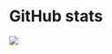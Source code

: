 
# GitHub stats
<!-- ![](https://github-readme-stats.vercel.app/api?username=0xAnto&theme=radical&hide_border=false&include_all_commits=true&count_private=true)<br/>  -->
![](https://github-readme-streak-stats.herokuapp.com/?user=0xAnto&theme=radical&hide_border=false)<br/>
<!-- ![](https://github-readme-stats.vercel.app/api/top-langs/?username=0xAnto&theme=radical&hide_border=false&include_all_commits=true&count_private=true&)<br/>  -->
<!--  ## 🏆GitHub Trophies -->
<!-- ![](https://github-profile-trophy.vercel.app/?username=0xAnto&theme=radical&no-frame=false&no-bg=false&margin-w=8&layout=compact) -->

